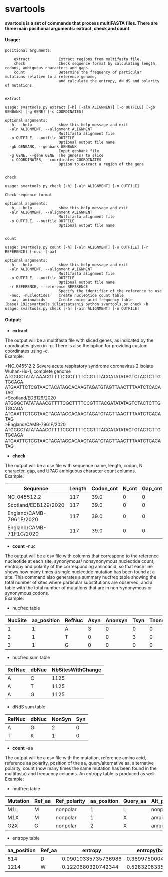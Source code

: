 # svartools

#### svartools is a set of commands that process multiFASTA files. There are three main positional arguments: extract, check and count. 

#### Usage:
```
positional arguments:

    extract             Extract regions from multifasta file.
    check               Check sequence format by calculating length, codons, ambiguous characters and gaps.
    count               Determine the frequency of particular mutations relative to a reference genome, 
                        and calculate the entropy, dN dS and polarity of mutations.


extract

usage: svartools.py extract [-h] [-aln ALIGNMENT] [-o OUTFILE] [-gb GENBANK] [-g GENE] [-c COORDINATES]

optional arguments:
  -h, --help            show this help message and exit
  -aln ALIGNMENT, --alignment ALIGNMENT
                        Multifasta alignment file
  -o OUTFILE, --outfile OUTFILE
                        Optional output file name
  -gb GENBANK, --genbank GENBANK
                        Input genbank file
  -g GENE, --gene GENE  The gene(s) to slice
  -c COORDINATES, --coordinates COORDINATES
                        Option to extract a region of the gene


check

usage: svartools.py check [-h] [-aln ALIGNMENT] [-o OUTFILE]

Check sequence format

optional arguments:
  -h, --help            show this help message and exit
  -aln ALIGNMENT, --alignment ALIGNMENT
                        Multifasta alignment file
  -o OUTFILE, --outfile OUTFILE
                        Optional output file name


count

usage: svartools.py count [-h] [-aln ALIGNMENT] [-o OUTFILE] [-r REFERENCE] [-nuc] [-aa]

optional arguments:
  -h, --help            show this help message and exit
  -aln ALIGNMENT, --alignment ALIGNMENT
                        Multifasta alignment file
  -o OUTFILE, --outfile OUTFILE
                        Optional output file name
  -r REFERENCE, --reference REFERENCE
                        Specify the identifier of the reference to use
  -nuc, -nucleotides    Create nucleotide count table
  -aa, -aminoacids      Create amino acid frequency table
(base) 192:svartools juliatsatsani$ python svartools.py check -h
usage: svartools.py check [-h] [-aln ALIGNMENT] [-o OUTFILE]
```

#### Output:

- **extract** 

The output will be a multifasta file with sliced genes, as indicated by the coordinates given in -g. There is also the option for providing custom coordinates using -c. \
Example: 

\>NC_045512.2 Severe acute respiratory syndrome coronavirus 2 isolate Wuhan-Hu-1, complete genome \
ATGGGCTATATAAACGTTTTCGCTTTTCCGTTTACGATATATAGTCTACTCTTGTGCAGA \
ATGAATTCTCGTAACTACATAGCACAAGTAGATGTAGTTAACTTTAATCTCACATAG \
\>Scotland/EDB129/2020 \
ATGGGCTATATAAACGTTTTCGCTTTTCCGTTTACGATATATAGTCTACTCTTGTGCAGA \
ATGAATTCTCGTAACTACATAGCACAAGTAGATGTAGTTAACTTTAATCTCACATAG \
\>England/CAMB-7961F/2020 \
ATGGGCTATATAAACGTTTTCGCTTTTCCGTTTACGATATATAGTCTACTCTTGTGCAGA \
ATGAATTCTCGTAACTACATAGCACAAGTAGATGTAGTTAACTTTAATCTCACATAG 


- **check** 

The output will be a csv file with sequence name, length, codon, N character, gap, and UPAC ambiguous character count columns.\
Example:

| Sequence |	Length  | Codon_cnt|	N_cnt |	Gap_cnt |	Ambi_cnt |
| --- | --- | --- | --- | ---| --- |
| NC_045512.2 |117| 39.0 |0 |	0 |	0 |
| Scotland/EDB129/2020 |117 |39.0 |	0 |	0	| 0 |
| England/CAMB-7961F/2020 | 	117 |	 39.0 |	0 |	0	| 0 |
| England/CAMB-71F1C/2020 |	117	| 39.0 |	0	| 0 |	0 |

- **count** -nuc 

The output will be a csv file with columns that correspond to the reference nucleotide at each site, synonymous/ nonsynonymous nucleotide count, enntropy and polarity of the corresponding aminoacid, so that each line shows how many times a single nucleotide mutation has been found at a site. This command also generates a summary nucfreq table showing the total number of sites where particular substitutions are observed, and a table with the total number of mutations that are in non-synonymous or synonymous codons. \
Example:

- nucfreq table

| NucSite | aa_position | RefNuc | Asyn | Anonsyn | Tsyn | Tnonsyn | Gsyn | Gnonsyn | Csyn | Cnonsyn | entropy | Ref_polarity |
| --- | --- | --- | --- | ---| --- | --- | --- | --- | --- | --- | ---| --- |
| 1 | 1 | A |	3 | 0 | 0 | 0 | 0 | 0 | 0 | 0 | 0 | nonpolar  |
| 2 | 1 | T |	0 | 0 | 3 | 0 | 0 | 0 | 0 | 0 | 0 | nonpolar  |
| 3	| 1 | G |	0	| 0	| 0	| 0	| 3 | 0 | 0 | 0 | 0 | nonpolar  |

- nucfreq sum table

| RefNuc | dbNuc |  NbSitesWithChange |
| --- | --- | --- |
| A | C | 1125  |
| A | T | 1125  |
| A | G | 1125  |

- dNdS sum table

| RefNuc | dbNuc |  NonSyn  | Syn |
| --- | --- | --- |--- |
| A | G | 2 | 0 |
| T | K | 1 | 0 |

- **count** -aa 

The output will be a csv file with the mutation, reference amino acid, reference aa polarity, position of the aa, query/alternative aa, alternative polarity, count (how many times the same mutation has been found in the multifasta) and frequency columns. An entropy table is produced as well.  \
Example:

- mutfreq table

| Mutation |	Ref_aa	| Ref_polarity	| aa_position	| Query_aa | Alt_polarity	| frequency	| count |
| --- | --- | --- | --- | ---| --- | --- | --- |
| M1L	| M	| nonpolar	|1	| L	| nonpolar	| 3,82E+10	| 1 |
| M1X	| M	| nonpolar	|1	| X	| ambiguous	| 0.0012979576255010498	| 34 |
| G2X	| G	| nonpolar	|2	| X	| ambiguous	| 0.0012216071769421645	| 32 |


- entropy table

| aa_position | Ref_aa  | entropy | entropy(base 2) | nb_nonsyn | nb_syn  | dN/dS|
| --- | --- | --- | --- | ---| --- | --- |
| 614 | D | 0.09010335735736986 | 0.38997500048077083 | 2 | 0 | inf|
| 1214  | W | 0.1220680320742344  |  0.5283208335737187 | 1 | 0 | inf|
